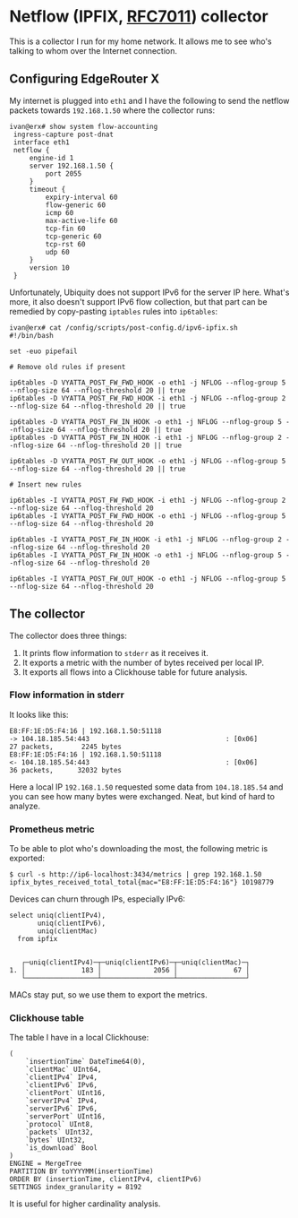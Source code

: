 # Netflow (IPFIX, [RFC7011]) collector

[RFC7011]: https://datatracker.ietf.org/doc/html/rfc7011

This is a collector I run for my home network. It allows me to see
who's talking to whom over the Internet connection.

## Configuring EdgeRouter X

My internet is plugged into `eth1` and I have the following to send
the netflow packets towards `192.168.1.50` where the collector runs:

```
ivan@erx# show system flow-accounting
 ingress-capture post-dnat
 interface eth1
 netflow {
     engine-id 1
     server 192.168.1.50 {
         port 2055
     }
     timeout {
         expiry-interval 60
         flow-generic 60
         icmp 60
         max-active-life 60
         tcp-fin 60
         tcp-generic 60
         tcp-rst 60
         udp 60
     }
     version 10
 }
```

Unfortunately, Ubiquity does not support IPv6 for the server IP here.
What's more, it also doesn't support IPv6 flow collection, but that part
can be remedied by copy-pasting `iptables` rules into `ip6tables`:

```
ivan@erx# cat /config/scripts/post-config.d/ipv6-ipfix.sh
#!/bin/bash

set -euo pipefail

# Remove old rules if present

ip6tables -D VYATTA_POST_FW_FWD_HOOK -o eth1 -j NFLOG --nflog-group 5 --nflog-size 64 --nflog-threshold 20 || true
ip6tables -D VYATTA_POST_FW_FWD_HOOK -i eth1 -j NFLOG --nflog-group 2 --nflog-size 64 --nflog-threshold 20 || true

ip6tables -D VYATTA_POST_FW_IN_HOOK -o eth1 -j NFLOG --nflog-group 5 --nflog-size 64 --nflog-threshold 20 || true
ip6tables -D VYATTA_POST_FW_IN_HOOK -i eth1 -j NFLOG --nflog-group 2 --nflog-size 64 --nflog-threshold 20 || true

ip6tables -D VYATTA_POST_FW_OUT_HOOK -o eth1 -j NFLOG --nflog-group 5 --nflog-size 64 --nflog-threshold 20 || true

# Insert new rules

ip6tables -I VYATTA_POST_FW_FWD_HOOK -i eth1 -j NFLOG --nflog-group 2 --nflog-size 64 --nflog-threshold 20
ip6tables -I VYATTA_POST_FW_FWD_HOOK -o eth1 -j NFLOG --nflog-group 5 --nflog-size 64 --nflog-threshold 20

ip6tables -I VYATTA_POST_FW_IN_HOOK -i eth1 -j NFLOG --nflog-group 2 --nflog-size 64 --nflog-threshold 20
ip6tables -I VYATTA_POST_FW_IN_HOOK -o eth1 -j NFLOG --nflog-group 5 --nflog-size 64 --nflog-threshold 20

ip6tables -I VYATTA_POST_FW_OUT_HOOK -o eth1 -j NFLOG --nflog-group 5 --nflog-size 64 --nflog-threshold 20
```

## The collector

The collector does three things:

1. It prints flow information to `stderr` as it receives it.
2. It exports a metric with the number of bytes received per local IP.
3. It exports all flows into a Clickhouse table for future analysis.

### Flow information in stderr

It looks like this:

```
E8:FF:1E:D5:F4:16 | 192.168.1.50:51118                                 -> 104.18.185.54:443                                  : [0x06]         27 packets,       2245 bytes
E8:FF:1E:D5:F4:16 | 192.168.1.50:51118                                 <- 104.18.185.54:443                                  : [0x06]         36 packets,      32032 bytes
```

Here a local IP `192.168.1.50` requested some data from `104.18.185.54` and you
can see how many bytes were exchanged. Neat, but kind of hard to analyze.

### Prometheus metric

To be able to plot who's downloading the most, the following metric is exported:

```
$ curl -s http://ip6-localhost:3434/metrics | grep 192.168.1.50
ipfix_bytes_received_total_total{mac="E8:FF:1E:D5:F4:16"} 10198779
```

Devices can churn through IPs, especially IPv6:

```
select uniq(clientIPv4),
       uniq(clientIPv6),
       uniq(clientMac)
  from ipfix


   ┌─uniq(clientIPv4)─┬─uniq(clientIPv6)─┬─uniq(clientMac)─┐
1. │              183 │             2056 │              67 │
   └──────────────────┴──────────────────┴─────────────────┘
```

MACs stay put, so we use them to export the metrics.

### Clickhouse table

The table I have in a local Clickhouse:

```
(
    `insertionTime` DateTime64(0),
    `clientMac` UInt64,
    `clientIPv4` IPv4,
    `clientIPv6` IPv6,
    `clientPort` UInt16,
    `serverIPv4` IPv4,
    `serverIPv6` IPv6,
    `serverPort` UInt16,
    `protocol` UInt8,
    `packets` UInt32,
    `bytes` UInt32,
    `is_download` Bool
)
ENGINE = MergeTree
PARTITION BY toYYYYMM(insertionTime)
ORDER BY (insertionTime, clientIPv4, clientIPv6)
SETTINGS index_granularity = 8192
```

It is useful for higher cardinality analysis.
